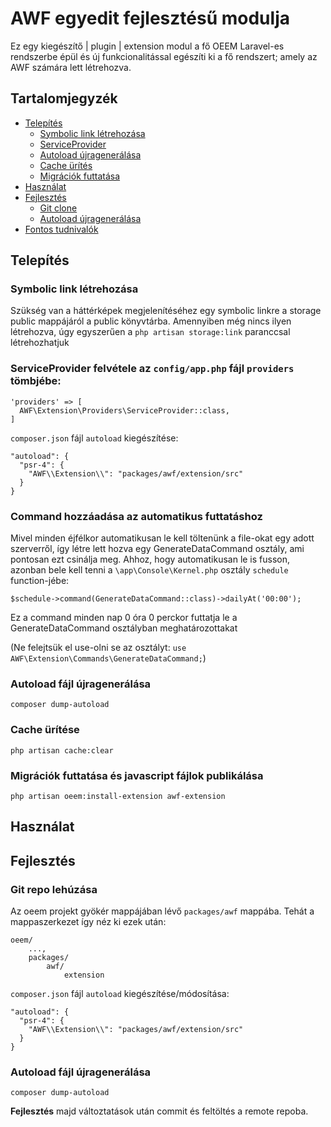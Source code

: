 # AWF egyedit fejlesztésű modulja

Ez egy kiegészítő | plugin | extension modul a fő OEEM Laravel-es rendszerbe épül és új funkcionalitással egészíti ki
a fő rendszert; amely az AWF számára lett létrehozva.

## Tartalomjegyzék
- [Telepítés](#telepítés)
    - [Symbolic link létrehozása](#symbolic-link-létrehozása)
  - [ServiceProvider](#serviceprovider-felvétele-az-configappphp-fájl-providers-tömbjébe)
  - [Autoload újragenerálása](#autoload-fájl-újragenerálása)
  - [Cache ürítés](#cache-ürítése)
  - [Migrációk futtatása](#migrációk-futtatása-és-javascript-fájlok-publikálása)
- [Használat](#használat)
- [Fejlesztés](#fejlesztés)
    - [Git clone](#git-repo-lehúzása)
    - [Autoload újragenerálása](#autoload-fájl-újragenerálása-1)
- [Fontos tudnivalók](#fontos-tudnivalók)

## Telepítés

### Symbolic link létrehozása
Szükség van a háttérképek megjelenítéséhez egy symbolic linkre a storage public mappájáról a public könyvtárba.
Amennyiben még nincs ilyen létrehozva, úgy egyszerűen a `php artisan storage:link` paranccsal létrehozhatjuk

### ServiceProvider felvétele az `config/app.php` fájl `providers` tömbjébe:

```
'providers' => [
  AWF\Extension\Providers\ServiceProvider::class,
]
```

`composer.json` fájl `autoload` kiegészítése:

```
"autoload": {
  "psr-4": {
    "AWF\\Extension\\": "packages/awf/extension/src"
  }
}
```

### Command hozzáadása az automatikus futtatáshoz
Mivel minden éjfélkor automatikusan le kell töltenünk a file-okat egy adott szerverről, így létre lett hozva egy 
GenerateDataCommand osztály, ami pontosan ezt csinálja meg. Ahhoz, hogy automatikusan le is fusson, azonban bele kell 
tenni a `\app\Console\Kernel.php` osztály `schedule` function-jébe:
```
$schedule->command(GenerateDataCommand::class)->dailyAt('00:00');
```

Ez a command minden nap 0 óra 0 perckor futtatja le a GenerateDataCommand osztályban meghatározottakat

(Ne felejtsük el use-olni se az osztályt: `use AWF\Extension\Commands\GenerateDataCommand;`)

### Autoload fájl újragenerálása

```composer dump-autoload```

### Cache ürítése

```php artisan cache:clear```

### Migrációk futtatása és javascript fájlok publikálása

```php artisan oeem:install-extension awf-extension```

## Használat

## Fejlesztés

### Git repo lehúzása
Az oeem projekt gyökér mappájában lévő `packages/awf` mappába. Tehát a mappaszerkezet így néz ki ezek után:

```
oeem/
    ...,
    packages/
        awf/
            extension
```

`composer.json` fájl `autoload` kiegészítése/módosítása:

```
"autoload": {
  "psr-4": {
    "AWF\\Extension\\": "packages/awf/extension/src"
  }
}
```

### Autoload fájl újragenerálása

```composer dump-autoload```

**Fejlesztés** majd változtatások után commit és feltöltés a remote repoba.

